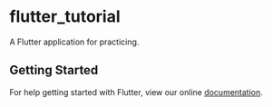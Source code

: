 # flutter_tutorial

A Flutter application for practicing.

## Getting Started

For help getting started with Flutter, view our online
[documentation](https://flutter.io/).
